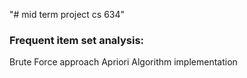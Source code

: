 "# mid term project cs 634" 

### Frequent item set analysis:
Brute Force approach
Apriori Algorithm implementation 


